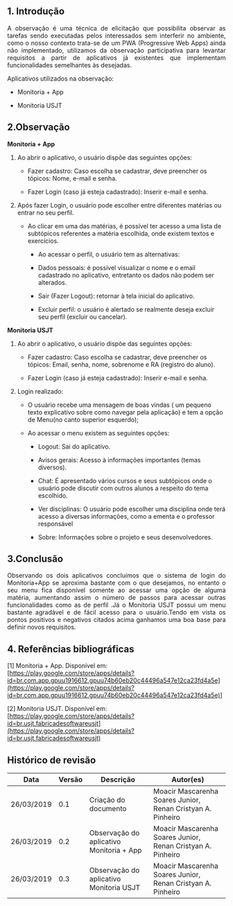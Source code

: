 ## 1. Introdução

  
  <p align='justify' >A observação é uma técnica de elicitação que possibilita observar as tarefas sendo executadas pelos interessados sem interferir no ambiente, como o nosso contexto trata-se de um PWA (Progressive Web Apps) ainda não implementado, utilizamos da observação participativa para levantar requisitos a partir de aplicativos já existentes que implementam funcionalidades semelhantes às desejadas.</p>

Aplicativos utilizados na observação:

-   Monitoria + App
    
-   Monitoria USJT
    

## 2.Observação

**Monitoria + App**
    
 

1. Ao abrir o aplicativo, o usuário dispõe das seguintes opções:
    
    -   Fazer cadastro: Caso escolha se cadastrar, deve preencher os tópicos: Nome, e-mail e senha.
    
    - Fazer Login (caso já esteja cadastrado): Inserir e-mail e senha.
    

2.  Após fazer Login, o usuário pode escolher entre diferentes matérias ou entrar no seu perfil. 

    - Ao clicar em uma das matérias, é possível ter acesso a uma lista de subtópicos referentes a matéria escolhida, onde existem textos e exercícios.
    
        - Ao acessar o perfil, o usuário tem as alternativas:
    
        - Dados pessoais: é possível visualizar o nome e o email cadastrado no aplicativo, entretanto os dados não podem ser alterados.
    
    	- Sair (Fazer Logout): retornar à tela inicial do aplicativo.
    
    	- Excluir perfil: o usuário é alertado se realmente deseja excluir seu perfil (excluir ou cancelar).
    

**Monitoria USJT**
    
1. Ao abrir o aplicativo, o usuário dispõe das seguintes opções:
    
    - Fazer cadastro: Caso escolha se cadastrar, deve preencher os tópicos: Email, senha, nome, sobrenome e RA (registro do aluno).
    
    - Fazer Login (caso já esteja cadastrado): Inserir e-mail e senha.
    

2.  Login realizado:
    
    -  O usuário recebe uma mensagem de boas vindas ( um pequeno texto explicativo sobre como navegar pela aplicação) e tem a opção de Menu(no canto superior esquerdo);
    
	- Ao acessar o menu existem as seguintes opções:
    
        - Logout: Sai do aplicativo.
    
	    - Avisos gerais: Acesso à informações importantes (temas diversos).
    
	    -  Chat: É apresentado vários cursos e seus subtópicos onde o usuário pode discutir com outros alunos a respeito do tema escolhido.
    
        -	Ver disciplinas: O usuário pode escolher uma disciplina onde terá acesso a diversas informações, como a ementa e o professor responsável
    
	    - Sobre: Informações sobre o projeto e seus desenvolvedores.
    
## 3.Conclusão
<p align='justify' >Observando os dois aplicativos concluímos que o sistema de login do Monitoria+App se aproxima bastante com o  que desejamos, no entanto o seu menu fica disponível somente ao acessar uma opção de  alguma matéria, aumentando assim o número de passos para acessar outras funcionalidades como as de perfil .Já o Monitoria USJT possui um menu bastante agradável e de fácil acesso para o usuário.Tendo em vista os pontos positivos e negativos citados acima ganhamos uma boa base para definir novos requisitos.</p>



## 4. Referências bibliográficas

[1] Monitoria + App. Disponível em: [https://play.google.com/store/apps/details?id=br.com.app.gpuu1916612.gpuu74b60eb20c44496a547e12ca23fd4a5e](https://play.google.com/store/apps/details?id=br.com.app.gpuu1916612.gpuu74b60eb20c44496a547e12ca23fd4a5e)]

[2] Monitoria USJT. Disponível em: [https://play.google.com/store/apps/details?id=br.usjt.fabricadesoftwareusjt](https://play.google.com/store/apps/details?id=br.usjt.fabricadesoftwareusjt)

## Histórico de revisão
|Data						|Versão	|Descrição		  	     |Autor(es)    |
|------------------|-----------------|---------------------------------|--------------------|  
| 26/03/2019| 0.1| Criação do documento| Moacir Mascarenha Soares Junior, Renan Cristyan A. Pinheiro	|
|26/03/2019|0.2| Observação do aplicativo Monitoria + App| Moacir Mascarenha Soares Junior, Renan Cristyan A. Pinheiro|
|26/03/2019|0.3|Observação do aplicativo Monitoria USJT|Moacir Mascarenha Soares Junior, Renan Cristyan A. Pinheiro|